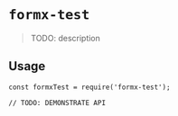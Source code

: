 # `formx-test`

> TODO: description

## Usage

```
const formxTest = require('formx-test');

// TODO: DEMONSTRATE API
```

